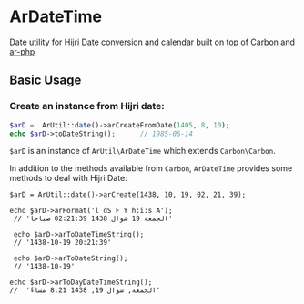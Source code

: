 # ArDateTime
 Date utility for Hijri Date conversion and calendar 
built on top of [Carbon](http://carbon.nesbot.com/) and [ar-php](http://ar-php.org/)

## Basic Usage

### Create an instance from Hijri date:
```php
$arD =  ArUtil::date()->arCreateFromDate(1405, 8, 10);
echo $arD->toDateString();      // 1985-06-14
```
`$arD` is an instance of `ArUtil\ArDateTime` which extends `Carbon\Carbon`.

In addition to the methods available from `Carbon`, 
`ArDateTime` provides some methods to deal with Hijri Date:

```
$arD = ArUtil::date()->arCreate(1438, 10, 19, 02, 21, 39);

echo $arD->arFormat('l dS F Y h:i:s A');
 // 'الجمعة 19 شوال 1438 02:21:39 صباحاً' 
 
 echo $arD->arToDateTimeString();
 // '1438-10-19 20:21:39'
 
 echo $arD->arToDateString();
 // '1438-10-19'

echo $arD->arToDayDateTimeString();
//  'الجمعة, شوال 19, 1438 8:21 مساءً'
```

